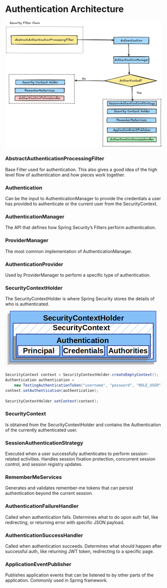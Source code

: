 # Authentication Architecture

![alt text](image-1.png)

### AbstractAuthenticationProcessingFilter 

Base Filter used for authentication. This also gives a good idea of the high level flow of authentication and how pieces work together.

### Authentication 

Can be the input to AuthenticationManager to provide the credentials a user has provided to authenticate or the current user from the SecurityContext.


### AuthenticationManager 

The API that defines how Spring Security’s Filters perform authentication.

### ProviderManager 

The most common implementation of AuthenticationManager.

### AuthenticationProvider 

Used by ProviderManager to perform a specific type of authentication.

### SecurityContextHolder

The SecurityContextHolder is where Spring Security stores the details of who is authenticated.

![alt text](image.png)

```java
SecurityContext context = SecurityContextHolder.createEmptyContext(); 
Authentication authentication =
    new TestingAuthenticationToken("username", "password", "ROLE_USER"); 
context.setAuthentication(authentication);

SecurityContextHolder.setContext(context); 
```

### SecurityContext 

Is obtained from the SecurityContextHolder and contains the Authentication of the currently authenticated user.



### SessionAuthenticationStrategy

Executed when a user successfully authenticates to perform session-related activities. Handles session fixation protection, concurrent session control, and session registry updates.


### RememberMeServices

Generates and validates remember-me tokens that can persist authentication beyond the current session.

### AuthenticationFailureHandler

Called when authentication fails. Determines what to do upon auth fail, like redirecting, or returning error with specific JSON payload.

### AuthenticationSuccessHandler

Called when authentication succeeds. Determines what should happen after successful auth, like returning JWT token, redirecting to a specific page.

### ApplicationEventPublisher

Publishes application events that can be listened to by other parts of the application. Commonly used in Spring framework.

